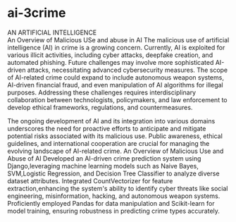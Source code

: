 # ai-3crime
AN ARTIFICIAL INTELLIGENCE
<br>
An Overview of Malicious USe and abuse in AI
     The malicious use of artificial intelligence (AI) in crime is a growing concern. Currently, AI is exploited for various illicit activities, including cyber attacks, deepfake creation, and automated phishing. Future challenges may involve more sophisticated AI-driven attacks, necessitating advanced cybersecurity measures.
     The scope of AI-related crime could expand to include autonomous weapon systems, AI-driven financial fraud, and even manipulation of AI algorithms for illegal purposes. Addressing these challenges requires interdisciplinary collaboration between technologists, policymakers, and law enforcement to develop ethical frameworks, regulations, and countermeasures.

The ongoing development of AI and its integration into various domains underscores the need for proactive efforts to anticipate and mitigate potential risks associated with its malicious use. Public awareness, ethical guidelines, and international cooperation are crucial for managing the evolving landscape of AI-related crime.
       An Overview of Malicious Use and Abuse of AI Developed an AI-driven crime prediction system using Django,leveraging machine learning models such as Naive Bayes, SVM,Logistic Regression, and Decision Tree Classifier to analyze diverse dataset attributes. Integrated CountVectorizer for feature extraction,enhancing the system's ability to identify cyber threats like social 
engineering, misinformation, hacking, and autonomous weapon systems. Proficiently employed Pandas for data manipulation and Scikit-learn for model training, ensuring robustness in predicting crime 
types accurately. 
